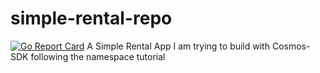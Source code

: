 # simple-rental-repo
[![Go Report Card](https://goreportcard.com/badge/github.com/Raneet10/simple-rental-repo)](https://goreportcard.com/report/github.com/Raneet10/simple-rental-repo)
A Simple Rental App I am trying to build with Cosmos-SDK following the namespace tutorial 
